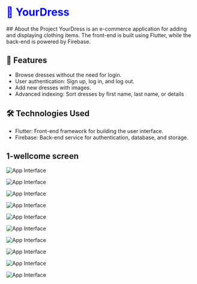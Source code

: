 <h1 style="color:blue; font-weight:bold;">🌟 YourDress</h1>
## About the Project
YourDress is an e-commerce application for adding and displaying clothing items. The front-end is built using Flutter, while the back-end is powered by Firebase.


## 🚀 Features
- Browse dresses without the need for login.
- User authentication: Sign up, log in, and log out.
- Add new dresses with images.
- Advanced indexing: Sort dresses by first name, last name, or details

## 🛠️ Technologies Used
- Flutter: Front-end framework for building the user interface.  
- Firebase: Back-end service for authentication, database, and storage.  

## 1-wellcome screen  
![App Interface](https://github.com/AhmadAmmar2022/YourDress/blob/master/Screenshots-YourDress/Welcome%20Screen.png)


   

![App Interface](https://github.com/AhmadAmmar2022/YourDress/blob/master/Screenshots-YourDress/Signup.png)



![App Interface](https://github.com/AhmadAmmar2022/YourDress/blob/master/Screenshots-YourDress/Search%20Screen.png)

![App Interface](https://github.com/AhmadAmmar2022/YourDress/blob/master/Screenshots-YourDress/Search%20%20Screen.png)

![App Interface](https://github.com/AhmadAmmar2022/YourDress/blob/master/Screenshots-YourDress/Product%20Details%20Screen.png)

![App Interface](https://github.com/AhmadAmmar2022/YourDress/blob/master/Screenshots-YourDress/Login.png)

![App Interface](https://github.com/AhmadAmmar2022/YourDress/blob/master/Screenshots-YourDress/Contact%20Details%20Screen.png)

![App Interface](https://github.com/AhmadAmmar2022/YourDress/blob/master/Screenshots-YourDress/Add%20Images%20Screen.png)


![App Interface](https://github.com/AhmadAmmar2022/YourDress/blob/master/Screenshots-YourDress/Add%20Images%20%20Screen.png)

![App Interface](https://github.com/AhmadAmmar2022/YourDress/blob/master/Screenshots-YourDress/Add%20%20Images%20Screen.png)
